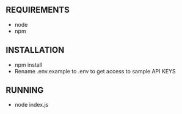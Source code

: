 ## REQUIREMENTS
- node
- npm

## INSTALLATION
- npm install
- Rename .env.example to .env to get access to sample API KEYS


## RUNNING
- node index.js
